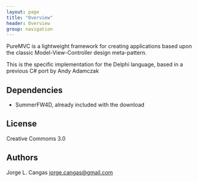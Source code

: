```yaml
---
layout: page
title: "Overview"
header: Overview
group: navigation
---
```


PureMVC is a lightweight framework for creating applications based upon the classic Model-View-Controller design meta-pattern.

This is the specific implementation for the Delphi language, based in a previous C# port by Andy Adamczak

## Dependencies

+ SummerFW4D, already included with the download 
  
## License

Creative Commoms 3.0
  
## Authors
Jorge L. Cangas <jorge.cangas@gmail.com>
